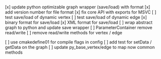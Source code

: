 [x] update python optimizable graph wrapper (save/load) with format
[x] add version number for file format
[x] fix core API with exports for MSVC
[ ] test save/load of dynamic vertex
[ ] test save/load of dynamic edge
[x] binary format for save/load
[x] XML format for save/load
[ ] wrap abstract graph to python and update save wrapper
[ ] ParameterContainer remove read/write
[ ] remove read/write methods for vertex / edge

[ ] use cmakedefine01 for compile flags in config
[ ] add test for setData / getData on the graph
[ ] update py_base_vertex/edge to map now common methods
